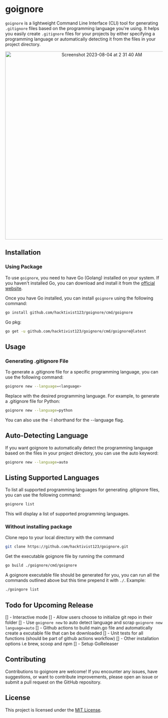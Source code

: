 # goignore

`goignore` is a lightweight Command Line Interface (CLI) tool for generating `.gitignore` files based on the programming language you're using. It helps you easily create `.gitignore` files for your projects by either specifying a programming language or automatically detecting it from the files in your project directory.

<div align="center">
<img width="602" alt="Screenshot 2023-08-04 at 2 31 40 AM" src="https://github.com/hacktivist123/goignore/assets/26572907/a1a3115d-8600-4b3b-9ab9-1c34968f59ee">


</div>

## Installation
### Using Package

To use `goignore`, you need to have Go (Golang) installed on your system. If you haven't installed Go, you can download and install it from the [official website](https://golang.org/doc/install).

Once you have Go installed, you can install `goignore` using the following command:

```sh
go install github.com/hacktivist123/goignore/cmd/goignore
```

Go pkg:
```sh
go get -u github.com/hacktivist123/goignore/cmd/goignore@latest
```
## Usage
### Generating .gitignore File
To generate a .gitignore file for a specific programming language, you can use the following command:

```sh
goignore new --language=<language>
```

Replace <language> with the desired programming language. For example, to generate a .gitignore file for Python:

```sh
goignore new --language=python
```
You can also use the -l shorthand for the --language flag.

## Auto-Detecting Language
If you want goignore to automatically detect the programming language based on the files in your project directory, you can use the auto keyword:

```sh
goignore new --language=auto
```

## Listing Supported Languages
To list all supported programming languages for generating .gitignore files, you can use the following command:

```sh
goignore list
````
This will display a list of supported programming languages.

### Without installing package
Clone repo to your local directory with the command
```sh
git clone https://github.com/hacktivist123/goignore.git
```
Get the executable goignore file by running the command
```sh
go build ./goignore/cmd/goignore
```
A goignore executable file should be generated for you, you can run all the commands outlined above but this time prepend it with `./`.
Example:
```sh
./goingore list
```

## Todo for Upcoming Release

[] - Interactive mode
[] - Allow users choose to initialize git repo in their folder
[] - Use `goignore new` to auto detect language and scrap `goignore new language=auto`
[] - Github actions to build main.go file and automatically create a excutable file that can be downloaded
[] - Unit tests for all functions (should be part of github actions workflow)
[] - Other installation options i.e brew, scoop and npm
[] - Setup GoReleaser

## Contributing
Contributions to goignore are welcome! If you encounter any issues, have suggestions, or want to contribute improvements, please open an issue or submit a pull request on the GitHub repository.

## License
This project is licensed under the [MIT License](/LICENSE).
